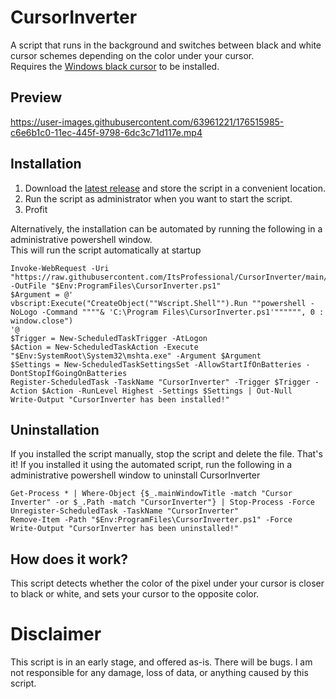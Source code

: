 # CursorInverter
A script that runs in the background and switches between black and white cursor schemes depending on the color under your cursor.  
Requires the [Windows black cursor](https://www.deviantart.com/twipeep/art/Windows-11-cursor-black-version-572437583) to be installed.

## Preview
https://user-images.githubusercontent.com/63961221/176515985-c6e6b1c0-11ec-445f-9798-6dc3c71d117e.mp4

## Installation
1. Download the [latest release](https://github.com/ItsProfessional/CursorInverter/releases/latest) and store the script in a convenient location.  
2. Run the script as administrator when you want to start the script.  
3. Profit  

Alternatively, the installation can be automated by running the following in a administrative powershell window.  
This will run the script automatically at startup

```
Invoke-WebRequest -Uri "https://raw.githubusercontent.com/ItsProfessional/CursorInverter/main/CursorInverter.ps1" -OutFile "$Env:ProgramFiles\CursorInverter.ps1"
$Argument = @'
vbscript:Execute("CreateObject(""Wscript.Shell"").Run ""powershell -NoLogo -Command """"& 'C:\Program Files\CursorInverter.ps1'"""""", 0 : window.close")
'@
$Trigger = New-ScheduledTaskTrigger -AtLogon
$Action = New-ScheduledTaskAction -Execute "$Env:SystemRoot\System32\mshta.exe" -Argument $Argument
$Settings = New-ScheduledTaskSettingsSet -AllowStartIfOnBatteries -DontStopIfGoingOnBatteries
Register-ScheduledTask -TaskName "CursorInverter" -Trigger $Trigger -Action $Action -RunLevel Highest -Settings $Settings | Out-Null
Write-Output "CursorInverter has been installed!"
```

## Uninstallation
If you installed the script manually, stop the script and delete the file. That's it!
If you installed it using the automated script, run the following in a administrative powershell window to uninstall CursorInverter
```
Get-Process * | Where-Object {$_.mainWindowTitle -match "Cursor Inverter" -or $_.Path -match "CursorInverter"} | Stop-Process -Force
Unregister-ScheduledTask -TaskName "CursorInverter"
Remove-Item -Path "$Env:ProgramFiles\CursorInverter.ps1" -Force
Write-Output "CursorInverter has been uninstalled!"
```

## How does it work?
This script detects whether the color of the pixel under your cursor is closer to black or white, and sets your cursor to the opposite color.  
# Disclaimer
This script is in an early stage, and offered as-is. There will be bugs. I am not responsible for any damage, loss of data, or anything caused by this script.